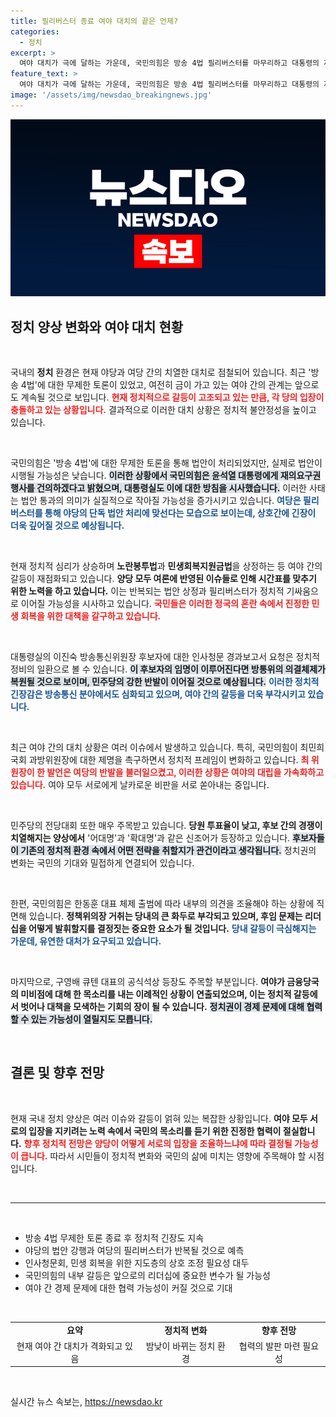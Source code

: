 ```yaml
---
title: 필리버스터 종료 여야 대치의 끝은 언제?
categories:
  - 정치
excerpt: >
  여야 대치가 극에 달하는 가운데, 국민의힘은 방송 4법 필리버스터를 마무리하고 대통령의 재의요구권 행사에 대해 논의 중입니다. 민주당은 노란봉투법과 민생회복지원금법 강행 의지를 보이며 긴장이 지속되고 있습니다. 이 갈등이 어떤 방향으로 흘러갈지 궁금하다면 클릭하세요!
feature_text: >
  여야 대치가 극에 달하는 가운데, 국민의힘은 방송 4법 필리버스터를 마무리하고 대통령의 재의요구권 행사에 대해 논의 중입니다. 민주당은 노란봉투법과 민생회복지원금법 강행 의지를 보이며 긴장이 지속되고 있습니다. 이 갈등이 어떤 방향으로 흘러갈지 궁금하다면 클릭하세요!
image: '/assets/img/newsdao_breakingnews.jpg'
---
```


<p><img src="/assets/img/newsdao_breakingnews.jpg" alt="koreaapp 속보" /></p>

<h2 data-ke-size="size26">정치 양상 변화와 여야 대치 현황</h2>

<p data-ke-size="size16">&nbsp;</p>

<p>국내의 <b>정치</b> 환경은 현재 야당과 여당 간의 치열한 대치로 점철되어 있습니다. 최근 '방송 4법'에 대한 무제한 토론이 있었고, 여전히 금이 가고 있는 여야 간의 관계는 앞으로도 계속될 것으로 보입니다. <b><span style="color: #ee2323;">현재 정치적으로 갈등이 고조되고 있는 만큼, 각 당의 입장이 충돌하고 있는 상황입니다.</span></b> 결과적으로 이러한 대치 상황은 정치적 불안정성을 높이고 있습니다.</p>

<p data-ke-size="size16">&nbsp;</p>

<p>국민의힘은 '방송 4법'에 대한 무제한 토론을 통해 법안이 처리되었지만, 실제로 법안이 시행될 가능성은 낮습니다. <b><span style="background-color: #21538527;">이러한 상황에서 국민의힘은 윤석열 대통령에게 재의요구권 행사를 건의하겠다고 밝혔으며, 대통령실도 이에 대한 방침을 시사했습니다.</span></b> 이러한 사태는 법안 통과의 의미가 실질적으로 작아질 가능성을 증가시키고 있습니다. <b><span style="color: #1a5490;">여당은 필리버스터를 통해 야당의 단독 법안 처리에 맞선다는 모습으로 보이는데, 상호간에 긴장이 더욱 깊어질 것으로 예상됩니다.</span></b></p>

<p data-ke-size="size16">&nbsp;</p>

<p>현재 정치적 심리가 상승하며 <b>노란봉투법</b>과 <b>민생회복지원금법</b>을 상정하는 등 여야 간의 갈등이 재점화되고 있습니다. <b>양당 모두 여론에 반영된 이슈들로 인해 시간표를 맞추기 위한 노력을 하고 있습니다.</b> 이는 반복되는 법안 상정과 필리버스터가 정치적 기싸움으로 이어질 가능성을 시사하고 있습니다. <b><span style="color: #ee2323;">국민들은 이러한 정국의 혼란 속에서 진정한 민생 회복을 위한 대책을 갈구하고 있습니다.</span></b></p>

<p data-ke-size="size16">&nbsp;</p>

<p>대통령실의 이진숙 방송통신위원장 후보자에 대한 인사청문 경과보고서 요청은 정치적 정비의 일환으로 볼 수 있습니다. <b><span style="background-color: #21538527;">이 후보자의 임명이 이루어진다면 방통위의 의결체제가 복원될 것으로 보이며, 민주당의 강한 반발이 이어질 것으로 예상됩니다.</span></b> <b><span style="color: #1a5490;">이러한 정치적 긴장감은 방송통신 분야에서도 심화되고 있으며, 여야 간의 갈등을 더욱 부각시키고 있습니다.</span></b></p>

<p data-ke-size="size16">&nbsp;</p>

<p>최근 여야 간의 대치 상황은 여러 이슈에서 발생하고 있습니다. 특히, 국민의힘이 최민희 국회 과방위원장에 대한 제명을 촉구하면서 정치적 프레임이 변화하고 있습니다. <b><span style="color: #ee2323;">최 위원장이 한 발언은 여당의 반발을 불러일으켰고, 이러한 상황은 여야의 대립을 가속화하고 있습니다.</span></b> 여야 모두 서로에게 날카로운 비판을 서로 쏟아내는 중입니다.</p>

<p data-ke-size="size16">&nbsp;</p>

<p>민주당의 전당대회 또한 매우 주목받고 있습니다. <b>당원 투표율이 낮고, 후보 간의 경쟁이 치열해지는 양상에서</b> '어대명'과 '확대명'과 같은 신조어가 등장하고 있습니다. <b><span style="background-color: #21538527;">후보자들이 기존의 정치적 환경 속에서 어떤 전략을 취할지가 관건이라고 생각됩니다.</span></b> 정치권의 변화는 국민의 기대와 밀접하게 연결되어 있습니다.</p>

<p data-ke-size="size16">&nbsp;</p>

<p>한편, 국민의힘은 한동훈 대표 체제 출범에 따라 내부의 의견을 조율해야 하는 상황에 직면해 있습니다. <b>정책위의장 거취는 당내의 큰 화두로 부각되고 있으며, 후임 문제는 리더십을 어떻게 발휘할지를 결정짓는 중요한 요소가 될 것입니다.</b> <b><span style="color: #1a5490;">당내 갈등이 극심해지는 가운데, 유연한 대처가 요구되고 있습니다.</span></b></p>

<p data-ke-size="size16">&nbsp;</p>

<p>마지막으로, 구영배 큐텐 대표의 공식석상 등장도 주목할 부분입니다. <b>여야가 금융당국의 미비점에 대해 한 목소리를 내는 이례적인 상황이 연출되었으며, 이는 정치적 갈등에서 벗어나 대책을 모색하는 기회의 장이 될 수 있습니다.</b> <b><span style="background-color: #21538527;">정치권이 경제 문제에 대해 협력할 수 있는 가능성이 열릴지도 모릅니다.</span></b></p>

<p data-ke-size="size16">&nbsp;</p>

<h2 data-ke-size="size26">결론 및 향후 전망</h2>

<p data-ke-size="size16">&nbsp;</p>

<p>현재 국내 정치 양상은 여러 이슈와 갈등이 얽혀 있는 복잡한 상황입니다. <b>여야 모두 서로의 입장을 지키려는 노력 속에서 국민의 목소리를 듣기 위한 진정한 협력이 절실합니다.</b> <b><span style="color: #ee2323;">향후 정치적 전망은 양당이 어떻게 서로의 입장을 조율하느냐에 따라 결정될 가능성이 큽니다.</span></b> 따라서 시민들이 정치적 변화와 국민의 삶에 미치는 영향에 주목해야 할 시점입니다.</p>

<p data-ke-size="size16">&nbsp;</p>

<hr>

<p data-ke-size="size16">&nbsp;</p>

<ul>
<li>방송 4법 무제한 토론 종료 후 정치적 긴장도 지속</li>
<li>야당의 법안 강행과 여당의 필리버스터가 반복될 것으로 예측</li>
<li>인사청문회, 민생 회복을 위한 지도층의 상호 조정 필요성 대두</li>
<li>국민의힘의 내부 갈등은 앞으로의 리더십에 중요한 변수가 될 가능성</li>
<li>여야 간 경제 문제에 대한 협력 가능성이 커질 것으로 기대</li>
</ul>

<p data-ke-size="size16">&nbsp;</p>

<table>
<tr>
<td style="text-align: center; height: 17px;"><b>요약</b></td>
<td style="text-align: center; height: 17px;"><b>정치적 변화</b></td>
<td style="text-align: center; height: 17px;"><b>향후 전망</b></td>
</tr>
<tr>
<td style="text-align: center; height: 17px;">현재 여야 간 대치가 격화되고 있음</td>
<td style="text-align: center; height: 17px;">밤낮이 바뀌는 정치 환경</td>
<td style="text-align: center; height: 17px;">협력의 발판 마련 필요성</td>
</tr>
</table>

<p data-ke-size="size16">&nbsp;</p>
실시간 뉴스 속보는, <a href="https://newsdao.kr" rel="dofollow">https://newsdao.kr</a>


